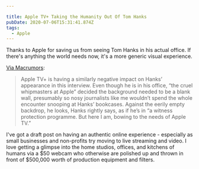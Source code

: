 ```yaml
---

title: Apple TV+ Taking the Humanity Out Of Tom Hanks
pubDate: 2020-07-06T15:31:41.874Z
tags:
  - Apple
---
```

Thanks to Apple for saving us from seeing Tom Hanks in his actual office. If there's anything the world needs now, it's a more generic visual experience.

[Via Macrumors](https://www.macrumors.com/2020/07/06/tom-hanks-heartbreaking-greyhound/):

> Apple TV‌+ is having a similarly negative impact on Hanks’ appearance in this interview. Even though he is in his office, “the cruel whipmasters at Apple” decided the background needed to be a blank wall, presumably so nosy journalists like me wouldn’t spend the whole encounter snooping at Hanks’ bookcases. Against the eerily empty backdrop, he looks, Hanks rightly says, as if he’s in “a witness protection programme. But here I am, bowing to the needs of ‌Apple TV‌.”

I've got a draft post on having an authentic online experience - especially as small businesses and non-profits try moving to live streaming and video. I love getting a glimpse into the home studios, offices, and kitchens of humans via a $50 webcam who otherwise are polished up and thrown in front of $500,000 worth of production equipment and filters.